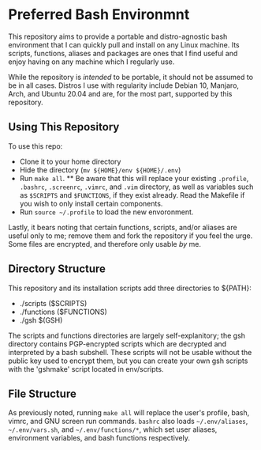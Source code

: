 # Preferred Bash Environmnt #
This repository aims to provide a portable and distro-agnostic bash environment that I can quickly pull and install on any Linux machine. Its scripts, functions, aliases and packages are ones that I find useful and enjoy having on any machine which I regularly use.

While the repository is *intended* to be portable, it should not be assumed to be in all cases. Distros I use with regularity include Debian 10, Manjaro, Arch, and Ubuntu 20.04 and are, for the most part, supported by this repository.

## Using This Repository ##
To use this repo:
* Clone it to your home directory
* Hide the directory (`mv ${HOME}/env ${HOME}/.env`)
* Run `make all`.
** Be aware that this will replace your existing `.profile`, `.bashrc`, `.screenrc`, `.vimrc`, and `.vim` directory, as well as variables such as `$SCRIPTS` and `$FUNCTIONS`, if they exist already. Read the Makefile if you wish to only install certain components.
* Run `source ~/.profile` to load the new envoronment.

Lastly, it bears noting that certain functions, scripts, and/or aliases are useful only to me; remove them and fork the repository if you feel the urge. Some files are encrypted, and therefore only usable *by* me.

## Directory Structure ##
This repository and its installation scripts add three directories to ${PATH}:
* ./scripts ($SCRIPTS)
* ./functions ($FUNCTIONS)
* ./gsh $(GSH)

The scripts and functions directories are largely self-explanitory; the gsh directory contains PGP-encrypted scripts which are decrypted and interpreted by a bash subshell. These scripts will not be usable without the public key used to encrypt them, but you can create your own gsh scripts with the 'gshmake' script located in env/scripts.

## File Structure ##
As previously noted, running `make all` will replace the user's	profile, bash, vimrc, and GNU screen run commands. `bashrc` also loads `~/.env/aliases`, `~/.env/vars.sh`, and `~/.env/functions/*`, which set user aliases, environment variables, and bash functions respectively.
